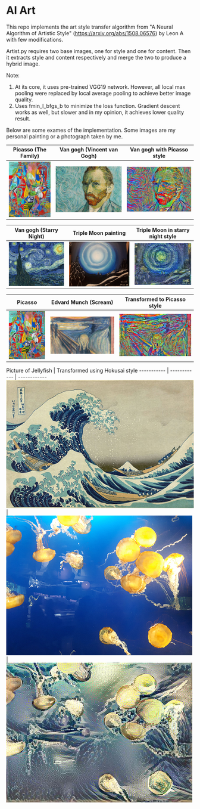 # AI Art

This repo implements the art style transfer algorithm from "A Neural Algorithm of Artistic Style" (https://arxiv.org/abs/1508.06576) by Leon A with few modifications. 

Artist.py requires two base images, one for style and one for content. Then it extracts style and content respectively and merge the two to produce a hybrid image.

Note:
1. At its core, it uses pre-trained VGG19 network. However, all local max pooling were replaced by local average pooling to achieve better image quality.
2. Uses fmin_l_bfgs_b to minimize the loss function. Gradient descent works as well, but slower and in my opinion, it achieves lower quality result.

Below are some exames of the implementation. Some images are my personal painting or a photograph taken by me.




Picasso (The Family) | Van gogh (Vincent van Gogh) | Van gogh with Picasso style
----------- | ------------ | ------------
![](https://github.com/Davidnh8/artAI/blob/master/images/picasso626.jpg) | ![](https://github.com/Davidnh8/artAI/blob/master/images/vangogh.jpg) | ![](https://github.com/Davidnh8/artAI/blob/master/vangogh_picasso.jpg)

Van gogh (Starry Night) | Triple Moon painting | Triple Moon in starry night style
----------- | ------------ | ------------
![](https://github.com/Davidnh8/artAI/blob/master/images/starry_night.jpg) | ![](https://github.com/Davidnh8/artAI/blob/master/images/triple_moon.jpg) | ![](https://github.com/Davidnh8/artAI/blob/master/triple_moon-gogh-iter%3D30.jpg)

Picasso | Edvard Munch (Scream) | Transformed to Picasso style
----------- | ------------ | ------------
![](https://github.com/Davidnh8/artAI/blob/master/images/picasso425.jpg) | ![](https://github.com/Davidnh8/artAI/blob/master/images/scream.jpg) | ![](https://github.com/Davidnh8/artAI/blob/master/scream-picasso-iter%3D30.jpg)

Picture of Jellyfish | Transformed using Hokusai style
----------- | ------------ | ------------
![](https://github.com/Davidnh8/artAI/blob/master/images/Hokusai375.jpg) | ![](https://github.com/Davidnh8/artAI/blob/master/images/jellyfish2.jpg) | ![](https://github.com/Davidnh8/artAI/blob/master/jellyfish2-Hokusai-iter%3D30.jpg)
